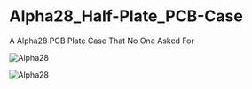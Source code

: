 # Alpha28_Half-Plate_PCB-Case
 A Alpha28 PCB Plate Case That No One Asked For

![Alpha28](https://i.imgur.com/T9BZs5g.png)

![Alpha28](https://i.imgur.com/tcvQXgN.png)
